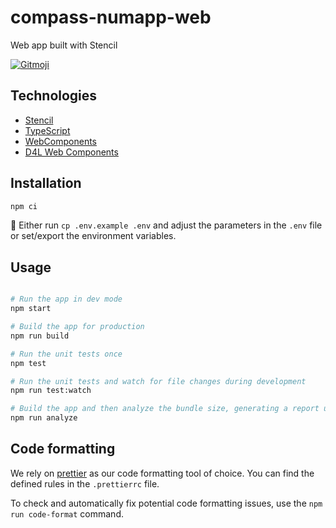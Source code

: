 # compass-numapp-web

Web app built with Stencil

<p>
  <a href="https://gitmoji.dev">
    <img src="https://img.shields.io/badge/gitmoji-%20😜%20😍-FFDD67.svg?style=flat-square" alt="Gitmoji">
  </a>
</p>

## Technologies

- [Stencil](https://stenciljs.com/)
- [TypeScript](https://www.typescriptlang.org/)
- [WebComponents](https://www.webcomponents.org/)
- [D4L Web Components](https://github.com/gesundheitscloud/hc-ui-storybook#readme)

## Installation

```sh
npm ci
```

🔧 Either run `cp .env.example .env` and adjust the parameters in the `.env` file or set/export the environment variables.

## Usage

```sh

# Run the app in dev mode
npm start

# Build the app for production
npm run build

# Run the unit tests once
npm test

# Run the unit tests and watch for file changes during development
npm run test:watch

# Build the app and then analyze the bundle size, generating a report under /stats.html
npm run analyze
```

## Code formatting

We rely on [prettier](https://prettier.io/) as our code formatting tool of choice.
You can find the defined rules in the `.prettierrc` file.

To check and automatically fix potential code formatting issues, use the `npm run code-format` command.
